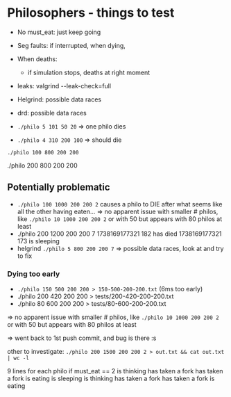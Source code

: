 # Philosophers - things to test
- No must_eat: just keep going
- Seg faults: if interrupted, when dying, 
- When deaths:
	- if simulation stops, deaths at right moment
- leaks: valgrind --leak-check=full 
- Helgrind: possible data races
- drd: possible data races

- `./philo 5 101 50 20` => one philo dies
- `./philo 4 310 200 100` => should die

`./philo 100 800 200 200`

./philo 200 800 200 200


## Potentially problematic
- `./philo 100 1000 200 200 2` causes a philo to DIE after what seems like all the other having eaten...
=> no apparent issue with smaller # philos, like `./philo 10 1000 200 200 2` or with 50
but appears with 80 philos at least
- ./philo 200 1200 200 200 7
1738169177321 182 has died
1738169177321 173 is sleeping
- helgrind `./philo 5 800 200 200 7` => possible data races, look at and try to fix

### Dying too early
- `./philo 150 500 200 200 > 150-500-200-200.txt` (6ms too early)
- ./philo 200 420 200 200 > tests/200-420-200-200.txt
- ./philo 80 600 200 200 > tests/80-600-200-200.txt

=> no apparent issue with smaller # philos, like `./philo 10 1000 200 200 2` or with 50
but appears with 80 philos at least

=> went back to 1st push commit, and bug is there :s

other to investigate: `./philo 200 1500 200 200 2 > out.txt && cat out.txt | wc -l`

9 lines for each philo if must_eat == 2
is thinking
has taken a fork
has taken a fork
is eating
is sleeping
is thinking
has taken a fork
has taken a fork
is eating